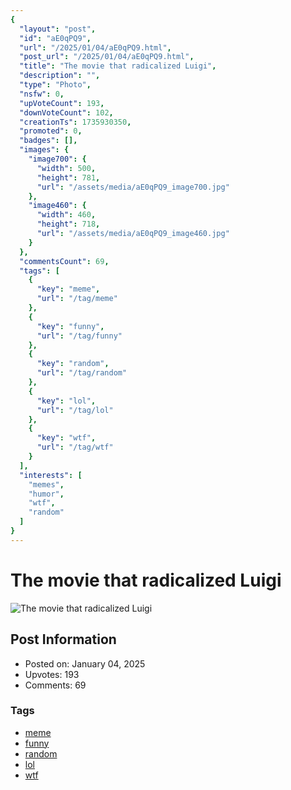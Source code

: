 ```yaml
---
{
  "layout": "post",
  "id": "aE0qPQ9",
  "url": "/2025/01/04/aE0qPQ9.html",
  "post_url": "/2025/01/04/aE0qPQ9.html",
  "title": "The movie that radicalized Luigi",
  "description": "",
  "type": "Photo",
  "nsfw": 0,
  "upVoteCount": 193,
  "downVoteCount": 102,
  "creationTs": 1735930350,
  "promoted": 0,
  "badges": [],
  "images": {
    "image700": {
      "width": 500,
      "height": 781,
      "url": "/assets/media/aE0qPQ9_image700.jpg"
    },
    "image460": {
      "width": 460,
      "height": 718,
      "url": "/assets/media/aE0qPQ9_image460.jpg"
    }
  },
  "commentsCount": 69,
  "tags": [
    {
      "key": "meme",
      "url": "/tag/meme"
    },
    {
      "key": "funny",
      "url": "/tag/funny"
    },
    {
      "key": "random",
      "url": "/tag/random"
    },
    {
      "key": "lol",
      "url": "/tag/lol"
    },
    {
      "key": "wtf",
      "url": "/tag/wtf"
    }
  ],
  "interests": [
    "memes",
    "humor",
    "wtf",
    "random"
  ]
}
---
```


# The movie that radicalized Luigi

![The movie that radicalized Luigi](/assets/media/aE0qPQ9_image700.jpg)

## Post Information

- Posted on: January 04, 2025
- Upvotes: 193
- Comments: 69

### Tags

- [meme](/tag/meme)
- [funny](/tag/funny)
- [random](/tag/random)
- [lol](/tag/lol)
- [wtf](/tag/wtf)
